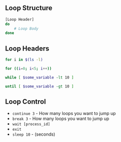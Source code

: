 ## Loop Structure

```bash
[Loop Header]
do
    # Loop Body
done
```

## Loop Headers

```bash
for i in $(ls -l)
```

```bash
for ((i=0; i<5; i++))
```

```bash
while [ $some_variable -lt 10 ]
```

```bash
until [ $some_variable -gt 10 ]
```

## Loop Control

* `continue 3` - How many loops you want to jump up
* `break 3` - How many loops you want to jump up
* `wait [process_id]`
* `exit`
* `sleep 10` - (seconds)

